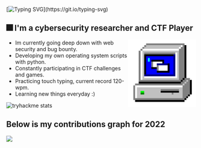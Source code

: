 
[![Typing SVG](https://readme-typing-svg.herokuapp.com?font=Kanit&size=27&duration=3000&pause=600&color=53FFF5&background=FFFFFF00&width=435&lines=What's+up+!+My+name+is+Slava.;I+hope+you+enjoy+your+stay+here.)](https://git.io/typing-svg)



## 🎆 I'm a cybersecurity researcher and CTF Player
<p1>
  <img height="180" width="180" align="right" src="https://github.com/0x157/0x157/blob/main/computer.gif" > 
  </p1>
   
* Im currently going deep down with web security and bug bounty.
* Developing my own operating system scripts with python.
* Constantly participating in CTF challenges and games.
* Practicing touch typing, current record 120-wpm.
* Learning new things everyday :)


![tryhackme stats](https://raw.githubusercontent.com/0x157/0x157/master/.assets/thm_propic.png)

## Below is my contributions graph for 2022

<img src = https://github.com/0x157/0x157/blob/output/contrib-snek-yami.svg >

